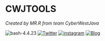 # CWJTOOLS
 
*Created by MR.R from team CyberWestJava*
 
 
![bash-4.4.23](https://img.shields.io/badge/bash-4.4.23-yellow.svg)
[![Twitter](https://img.shields.io/badge/twitter-@am_riezz-blue.svg)](https://twitter.com/am_riezz)
[![instagram](https://img.shields.io/badge/instagram-iam_amriez-red.svg)](http://instagram.com/iam_amriez)
[![Blog](https://img.shields.io/badge/blog-anrwiki-cyan.svg)](http://anrwiki.blogspot.com)
